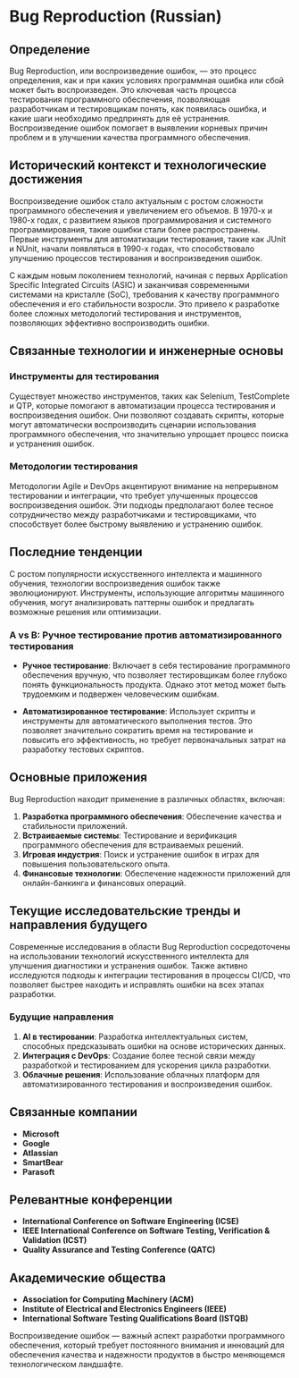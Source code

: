 # Bug Reproduction (Russian)

## Определение

Bug Reproduction, или воспроизведение ошибок, — это процесс определения, как и при каких условиях программная ошибка или сбой может быть воспроизведен. Это ключевая часть процесса тестирования программного обеспечения, позволяющая разработчикам и тестировщикам понять, как появилась ошибка, и какие шаги необходимо предпринять для её устранения. Воспроизведение ошибок помогает в выявлении корневых причин проблем и в улучшении качества программного обеспечения.

## Исторический контекст и технологические достижения

Воспроизведение ошибок стало актуальным с ростом сложности программного обеспечения и увеличением его объемов. В 1970-х и 1980-х годах, с развитием языков программирования и системного программирования, такие ошибки стали более распространены. Первые инструменты для автоматизации тестирования, такие как JUnit и NUnit, начали появляться в 1990-х годах, что способствовало улучшению процессов тестирования и воспроизведения ошибок.

С каждым новым поколением технологий, начиная с первых Application Specific Integrated Circuits (ASIC) и заканчивая современными системами на кристалле (SoC), требования к качеству программного обеспечения и его стабильности возросли. Это привело к разработке более сложных методологий тестирования и инструментов, позволяющих эффективно воспроизводить ошибки.

## Связанные технологии и инженерные основы

### Инструменты для тестирования

Существует множество инструментов, таких как Selenium, TestComplete и QTP, которые помогают в автоматизации процесса тестирования и воспроизведения ошибок. Они позволяют создавать скрипты, которые могут автоматически воспроизводить сценарии использования программного обеспечения, что значительно упрощает процесс поиска и устранения ошибок.

### Методологии тестирования

Методологии Agile и DevOps акцентируют внимание на непрерывном тестировании и интеграции, что требует улучшенных процессов воспроизведения ошибок. Эти подходы предполагают более тесное сотрудничество между разработчиками и тестировщиками, что способствует более быстрому выявлению и устранению ошибок.

## Последние тенденции

С ростом популярности искусственного интеллекта и машинного обучения, технологии воспроизведения ошибок также эволюционируют. Инструменты, использующие алгоритмы машинного обучения, могут анализировать паттерны ошибок и предлагать возможные решения или оптимизации.

### A vs B: Ручное тестирование против автоматизированного тестирования

- **Ручное тестирование**: Включает в себя тестирование программного обеспечения вручную, что позволяет тестировщикам более глубоко понять функциональность продукта. Однако этот метод может быть трудоемким и подвержен человеческим ошибкам.
  
- **Автоматизированное тестирование**: Использует скрипты и инструменты для автоматического выполнения тестов. Это позволяет значительно сократить время на тестирование и повысить его эффективность, но требует первоначальных затрат на разработку тестовых скриптов.

## Основные приложения

Bug Reproduction находит применение в различных областях, включая:

1. **Разработка программного обеспечения**: Обеспечение качества и стабильности приложений.
2. **Встраиваемые системы**: Тестирование и верификация программного обеспечения для встраиваемых решений.
3. **Игровая индустрия**: Поиск и устранение ошибок в играх для повышения пользовательского опыта.
4. **Финансовые технологии**: Обеспечение надежности приложений для онлайн-банкинга и финансовых операций.

## Текущие исследовательские тренды и направления будущего

Современные исследования в области Bug Reproduction сосредоточены на использовании технологий искусственного интеллекта для улучшения диагностики и устранения ошибок. Также активно исследуются подходы к интеграции тестирования в процессы CI/CD, что позволяет быстрее находить и исправлять ошибки на всех этапах разработки.

### Будущие направления

1. **AI в тестировании**: Разработка интеллектуальных систем, способных предсказывать ошибки на основе исторических данных.
2. **Интеграция с DevOps**: Создание более тесной связи между разработкой и тестированием для ускорения цикла разработки.
3. **Облачные решения**: Использование облачных платформ для автоматизированного тестирования и воспроизведения ошибок.

## Связанные компании

- **Microsoft**
- **Google**
- **Atlassian**
- **SmartBear**
- **Parasoft**

## Релевантные конференции

- **International Conference on Software Engineering (ICSE)**
- **IEEE International Conference on Software Testing, Verification & Validation (ICST)**
- **Quality Assurance and Testing Conference (QATC)**

## Академические общества

- **Association for Computing Machinery (ACM)**
- **Institute of Electrical and Electronics Engineers (IEEE)**
- **International Software Testing Qualifications Board (ISTQB)**

Воспроизведение ошибок — важный аспект разработки программного обеспечения, который требует постоянного внимания и инноваций для обеспечения качества и надежности продуктов в быстро меняющемся технологическом ландшафте.